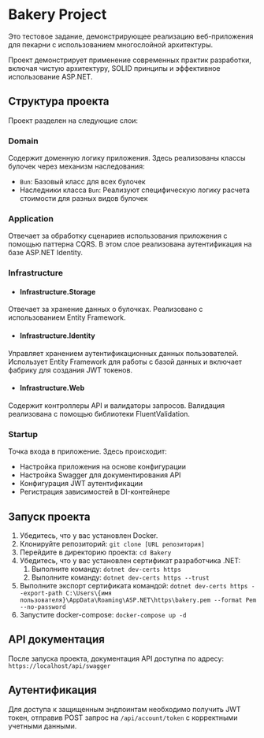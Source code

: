 # Bakery Project

Это тестовое задание, демонстрирующее реализацию веб-приложения для пекарни с использованием многослойной архитектуры.

Проект демонстрирует применение современных практик разработки, включая чистую архитектуру, SOLID принципы и эффективное использование ASP.NET.

## Структура проекта

Проект разделен на следующие слои:

### Domain

Содержит доменную логику приложения. Здесь реализованы классы булочек через механизм наследования:

- `Bun`: Базовый класс для всех булочек
- Наследники класса `Bun`: Реализуют специфическую логику расчета стоимости для разных видов булочек

### Application

Отвечает за обработку сценариев использования приложения с помощью паттерна CQRS. В этом слое реализована аутентификация на базе ASP.NET Identity.

### Infrastructure

- #### Infrastructure.Storage

Отвечает за хранение данных о булочках. Реализовано с использованием Entity Framework.

- #### Infrastructure.Identity

Управляет хранением аутентификационных данных пользователей. Использует Entity Framework для работы с базой данных и включает фабрику для создания JWT токенов.

- #### Infrastructure.Web

Содержит контроллеры API и валидаторы запросов. Валидация реализована с помощью библиотеки FluentValidation.

### Startup

Точка входа в приложение. Здесь происходит:

- Настройка приложения на основе конфигурации
- Настройка Swagger для документирования API
- Конфигурация JWT аутентификации
- Регистрация зависимостей в DI-контейнере

## Запуск проекта

1. Убедитесь, что у вас установлен Docker.
2. Клонируйте репозиторий: `git clone [URL репозитория]`
3. Перейдите в директорию проекта: `cd Bakery`
4. Убедитесь, что у вас установлен сертификат разработчика .NET:
   1. Выполните команду: `dotnet dev-certs https`
   2. Выполните команду: `dotnet dev-certs https --trust`
5. Выполните экспорт сертификата командой:
`dotnet dev-certs https --export-path C:\Users\{имя пользователя}\AppData\Roaming\ASP.NET\https\bakery.pem --format Pem --no-password`
6. Запустите docker-compose: `docker-compose up -d`

## API документация

После запуска проекта, документация API доступна по адресу: `https://localhost/api/swagger`

## Аутентификация

Для доступа к защищенным эндпоинтам необходимо получить JWT токен, отправив POST запрос на `/api/account/token` с корректными учетными данными.